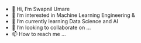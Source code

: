 - 👋 Hi, I’m Swapnil Umare
- 👀 I’m interested in Machine Learning Engineering & 
- 🌱 I’m currently learning Data Science and AI
- 💞️ I’m looking to collaborate on ...
- 📫 How to reach me ...

<!---
Swaps7/Swaps7 is a ✨ special ✨ repository because its `README.md` (this file) appears on your GitHub profile.
You can click the Preview link to take a look at your changes.
--->
